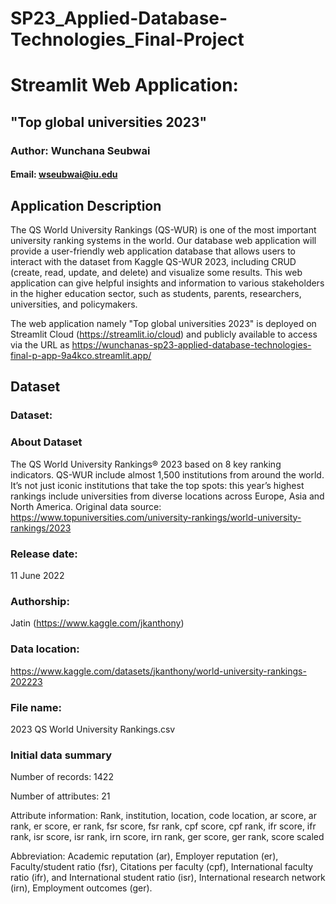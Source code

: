 # SP23_Applied-Database-Technologies_Final-Project
# Streamlit Web Application:
## "Top global universities 2023"

### Author: Wunchana Seubwai
#### Email: wseubwai@iu.edu

## Application Description 
The QS World University Rankings (QS-WUR) is one of the most important university ranking systems in the world. Our database web application will provide a user-friendly web application database that allows users to interact with the dataset from Kaggle QS-WUR 2023, including CRUD (create, read, update, and delete) and visualize some results. This web application can give helpful insights and information to various stakeholders in the higher education sector, such as students, parents, researchers, universities, and policymakers. 

The web application namely "Top global universities 2023" is deployed on Streamlit Cloud (https://streamlit.io/cloud) and publicly available to access via the URL as 
https://wunchanas-sp23-applied-database-technologies-final-p-app-9a4kco.streamlit.app/


## Dataset
### Dataset: 
### About Dataset
The QS World University Rankings® 2023 based on 8 key ranking indicators. QS-WUR include almost 1,500 institutions from around the world. It’s not just iconic institutions that take the top spots: this year’s highest rankings include universities from diverse locations across Europe, Asia and North America.
Original data source: https://www.topuniversities.com/university-rankings/world-university-rankings/2023
### Release date: 
11 June 2022 
### Authorship:
Jatin (https://www.kaggle.com/jkanthony) 
### Data location: 
https://www.kaggle.com/datasets/jkanthony/world-university-rankings-202223 
### File name: 
2023 QS World University Rankings.csv
### Initial data summary
Number of records: 1422

Number of attributes: 21

Attribute information: Rank, institution, location, code location, ar score, ar rank, er score, er rank, fsr score, fsr rank, cpf score, cpf rank, ifr score, ifr rank, isr score, isr rank, irn score, irn rank, ger score, ger rank, score scaled

Abbreviation: Academic reputation (ar), Employer reputation (er), Faculty/student ratio (fsr), Citations per faculty (cpf), International faculty ratio (ifr), and International student ratio (isr), International research network (irn), Employment outcomes (ger). 


